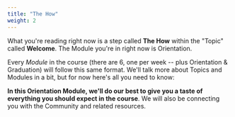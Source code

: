 ```yaml
---
title: "The How"
weight: 2
---
```


What you're reading right now is a step called **The How** within the "Topic" called **Welcome**. The Module you're in right now is Orientation.

Every _Module_ in the course (there are 6, one per week -- plus Orientation &amp; Graduation) will follow this same format. We'll talk more about Topics and Modules in a bit, but for now here's all you need to know:

**In this Orientation Module, we'll do our best to give you a taste of everything you should expect in the course**. We will also be connecting you with the Community and related resources.
